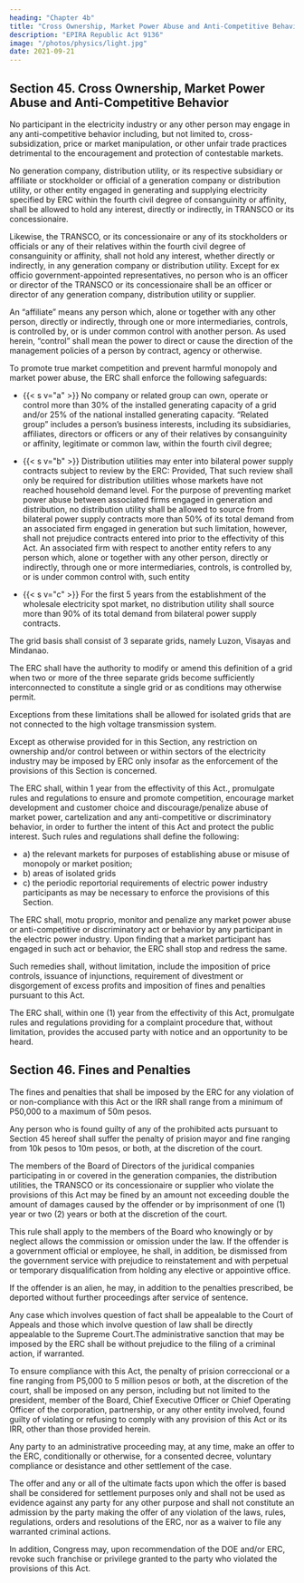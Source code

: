 ```yaml
---
heading: "Chapter 4b"
title: "Cross Ownership, Market Power Abuse and Anti-Competitive Behavior"
description: "EPIRA Republic Act 9136"
image: "/photos/physics/light.jpg"
date: 2021-09-21
---
```



## Section 45. Cross Ownership, Market Power Abuse and Anti-Competitive Behavior

No participant in the electricity industry or any other person may engage in any anti-competitive behavior including, but
not limited to, cross-subsidization, price or market manipulation, or other unfair trade practices detrimental
to the encouragement and protection of contestable markets.

No generation company, distribution utility, or its respective subsidiary or affiliate or stockholder or official of a generation company or distribution utility, or other entity engaged in generating and supplying electricity specified by ERC within the fourth civil degree of consanguinity or affinity, shall be allowed to hold any interest, directly or indirectly, in TRANSCO or its concessionaire. 

Likewise, the TRANSCO, or its concessionaire or any of its stockholders or officials or any of their relatives within the fourth civil degree of consanguinity or affinity, shall not hold any interest, whether directly or indirectly, in any generation company or distribution utility. Except for ex officio government-appointed representatives, no person who is an officer or director of the TRANSCO or its concessionaire shall be an officer or director of any generation company, distribution utility or supplier.

An “affiliate” means any person which, alone or together with any other person, directly or indirectly, through one or more intermediaries, controls, is controlled by, or is under common control with another person. As used herein, “control” shall mean the power to direct or cause the direction of the management policies of a person by contract, agency or otherwise.

To promote true market competition and prevent harmful monopoly and market power abuse, the
ERC shall enforce the following safeguards:

- {{< s v="a" >}} No company or related group can own, operate or control more than 30% of the installed generating capacity of a grid and/or 25% of the national installed generating capacity. “Related group” includes a person’s business interests, including its subsidiaries, affiliates, directors or officers or any of their relatives by consanguinity or affinity, legitimate or common law, within the fourth civil degree;

- {{< s v="b" >}} Distribution utilities may enter into bilateral power supply contracts subject to review by the ERC: Provided, That such review shall only be required for distribution utilities whose markets have not reached household demand level. For the purpose of preventing market power abuse between associated firms engaged in generation and distribution, no distribution utility shall be allowed to source from bilateral power supply contracts more than 50% of its total demand from an associated firm engaged in generation but such limitation, however, shall not prejudice contracts entered into prior to the effectivity of this Act. An associated firm with respect to another entity refers to any person which, alone or together with any other person, directly or indirectly, through one or more intermediaries, controls, is controlled by, or is under common control with, such entity

- {{< s v="c" >}} For the first 5 years from the establishment of the wholesale electricity spot market, no distribution utility shall source more than 90% of its total demand from bilateral power supply contracts.

The grid basis shall consist of 3 separate grids, namely Luzon, Visayas and Mindanao. 

The ERC shall have the authority to modify or amend this definition of a grid when two or more of the three separate grids become sufficiently interconnected to constitute a single grid or as conditions may otherwise permit.

Exceptions from these limitations shall be allowed for isolated grids that are not connected to the high voltage transmission system. 

Except as otherwise provided for in this Section, any restriction on ownership and/or control between or within sectors of the electricity industry may be imposed by ERC only insofar as the enforcement of the provisions of this Section is concerned.

The ERC shall, within 1 year from the effectivity of this Act., promulgate rules and regulations to ensure and promote competition, encourage market development and customer choice and discourage/penalize abuse of market power, cartelization and any anti-competitive or discriminatory behavior, in order to further the intent of this Act and protect the public interest. Such rules and regulations shall define the following:

- a) the relevant markets for purposes of establishing abuse or misuse of monopoly or market position;
- b) areas of isolated grids
- c) the periodic reportorial requirements of electric power industry participants as may be necessary to enforce the provisions of this Section.

The ERC shall, motu proprio, monitor and penalize any market power abuse or anti-competitive or discriminatory act or behavior by any participant in the electric power industry. Upon finding that a market participant has engaged in such act or behavior, the ERC shall stop and redress the same. 

Such remedies shall, without limitation, include the imposition of price controls, issuance of injunctions, requirement of divestment or disgorgement of excess profits and imposition of fines and penalties pursuant to this Act.

The ERC shall, within one (1) year from the effectivity of this Act, promulgate rules and regulations providing for a complaint procedure that, without limitation, provides the accused party with notice and an opportunity to be heard.



## Section 46. Fines and Penalties

The fines and penalties that shall be imposed by the ERC for any violation of or non-compliance with this Act or the IRR shall range from a minimum of P50,000 to a maximum of 50m pesos.

Any person who is found guilty of any of the prohibited acts pursuant to Section 45 hereof shall suffer the penalty of prision mayor and fine ranging from 10k pesos to 10m pesos, or both, at the discretion of the court.

The members of the Board of Directors of the juridical companies participating in or covered in the generation companies, the distribution utilities, the TRANSCO or its concessionaire or supplier who violate the provisions of this Act may be fined by an amount not exceeding double the amount of damages caused by the offender or by imprisonment of one (1) year or two (2) years or both at the discretion of the court. 

This rule shall apply to the members of the Board who knowingly or by neglect allows the commission or omission under the law.
If the offender is a government official or employee, he shall, in addition, be dismissed from the
government service with prejudice to reinstatement and with perpetual or temporary disqualification from
holding any elective or appointive office.

If the offender is an alien, he may, in addition to the penalties prescribed, be deported without further proceedings after service of sentence.

Any case which involves question of fact shall be appealable to the Court of Appeals and those which involve question of law shall be directly appealable to the Supreme Court.The administrative sanction that may be imposed by the ERC shall be without prejudice to the filing of a criminal action, if warranted.

To ensure compliance with this Act, the penalty of prision correccional or a fine ranging from P5,000 to 5 million pesos or both, at the discretion of the court, shall be imposed on any person, including but not limited to the president, member of the Board, Chief Executive Officer or Chief Operating Officer of the corporation, partnership, or any other entity involved, found guilty of violating or refusing to comply with any provision of this Act or its IRR, other than those provided herein.

Any party to an administrative proceeding may, at any time, make an offer to the ERC, conditionally or otherwise, for a consented decree, voluntary compliance or desistance and other settlement of the case. 

The offer and any or all of the ultimate facts upon which the offer is based shall be considered for settlement purposes only and shall not be used as evidence against any party for any other purpose and shall not constitute an admission by the party making the offer of any violation of the laws, rules, regulations, orders and resolutions of the ERC, nor as a waiver to file any warranted criminal actions. 

In addition, Congress may, upon recommendation of the DOE and/or ERC, revoke such franchise or privilege granted to the party who violated the provisions of this Act.

